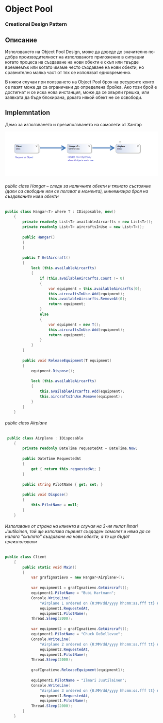 # Object Pool
### Creational Design Pattern

## Описание

Използването на Object Pool Design, може да доведе до значително по-добра производителност на използваното приложение в ситуации когато процеса на създаване на нови обекти е скъп или твърде времеемък или когато имаме често създаване на нови обекти, но сравнително малка част от тях се използват едновременно.

В някои случаи при ползването на Object Pool броя на ресурсите които се пазят може да са ограничени до определена бройка. Ако този брой е достигнат и се иска нова инстанция, може да се хвърли грешка, или заявката да бъде блокирана, докато някой обект не се освободи.

## Implemntation
Демо за използването и презиползването на самолети от Хангар

![alt text](diagrams/objectPool.png)

###### public class Hangar – следи за наличните обекти и тяхното състояние (дали са свободни или се ползват в момента), минимизира броя на създаваните нови обекти
~~~c#
public class Hangar<T> where T : IDisposable, new()
    {
        private readonly List<T> availableAircarfts = new List<T>();
        private readonly List<T> aircraftsInUse = new List<T>();

        public Hangar()
        {
        }

        public T GetAircraft()
        {
            lock (this.availableAircarfts)
            {
                if (this.availableAircarfts.Count != 0)
                {
                    var equipment = this.availableAircarfts[0];
                    this.aircraftsInUse.Add(equipment);
                    this.availableAircarfts.RemoveAt(0);
                    return equipment;
                }
                else
                {
                    var equipment = new T();
                    this.aircraftsInUse.Add(equipment);
                    return equipment;
                }
            }
        }

        public void ReleaseEquipment(T equipment)
        {
            equipment.Dispose();

            lock (this.availableAircarfts)
            {
                this.availableAircarfts.Add(equipment);
                this.aircraftsInUse.Remove(equipment);
            }
        }
    }
~~~

###### public class Airplane 
~~~c#
 public class Airplane : IDisposable
    {
        private readonly DateTime requestedAt = DateTime.Now;

        public DateTime RequestedAt
        {
            get { return this.requestedAt; }
        }

        public string PilotName { get; set; }

        public void Dispose()
        {
            this.PilotName = null;
        }
    }
~~~

###### Използване от страна на клиента в случая на 3-ия пилот Ilmari Juutilainen, той ще използва първият създаден самолет и няма да се налага "скъпото" създаване на нови обекти, а те ще бъдат преизползвани
~~~c#
public class Client
    {
        public static void Main()
        {
            var grafIgnatievo = new Hangar<Airplane>();

            var equipment1 = grafIgnatievo.GetAircraft();
            equipment1.PilotName = "Bubi Hartmann";
            Console.WriteLine(
                "Airplane 1 ordered on {0:MM/dd/yyyy hh:mm:ss.fff tt} used by {1}",
                equipment1.RequestedAt,
                equipment1.PilotName);
            Thread.Sleep(2000);

            var equipment2 = grafIgnatievo.GetAircraft();
            equipment1.PilotName = "Chuck DeBellevue";
            Console.WriteLine(
                "Airplane 2 ordered on {0:MM/dd/yyyy hh:mm:ss.fff tt} used by {1}",
                equipment2.RequestedAt,
                equipment1.PilotName);
            Thread.Sleep(2000);

            grafIgnatievo.ReleaseEquipment(equipment1);

            equipment1.PilotName = "Ilmari Juutilainen";
            Console.WriteLine(
                "Airplane 3 ordered on {0:MM/dd/yyyy hh:mm:ss.fff tt} used by {1}",
                equipment1.RequestedAt,
                equipment1.PilotName);
            Thread.Sleep(2000);
        }
    }
~~~


